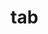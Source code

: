 <!--
 * @Author: your name
 * @Date: 2021-02-09 18:50:38
 * @LastEditTime: 2021-02-10 20:37:28
 * @LastEditors: Please set LastEditors
 * @Description: In User Settings Edit
 * @FilePath: /vuepress-starter/docs/Projects/README.md
-->
# tab